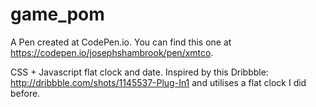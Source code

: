 # game_pom
A Pen created at CodePen.io. You can find this one at https://codepen.io/josephshambrook/pen/xmtco.

 CSS + Javascript flat clock and date. Inspired by this Dribbble: http://dribbble.com/shots/1145537-Plug-In1 and utilises a flat clock I did before.
